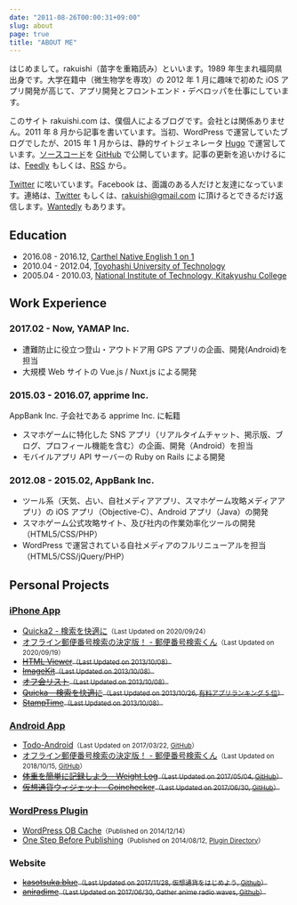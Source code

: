 ```yaml
---
date: "2011-08-26T00:00:31+09:00"
slug: about
page: true
title: "ABOUT ME"
---
```


はじめまして。rakuishi（苗字を重箱読み）といいます。1989 年生まれ福岡県出身です。大学在籍中（微生物学を専攻）の 2012 年 1 月に趣味で初めた iOS アプリ開発が高じて、アプリ開発とフロントエンド・デベロッパを仕事にしています。

このサイト rakuishi.com は、僕個人によるブログです。会社とは関係ありません。2011 年 8 月から記事を書いています。当初、WordPress で運営していたブログでしたが、2015 年 1 月からは、静的サイトジェネレータ [Hugo](http://gohugo.io/) で運営しています。[ソースコード](https://github.com/rakuishi/rakuishi.com)を [GitHub](https://github.com/rakuishi) で公開しています。記事の更新を追いかけるには、[Feedly](http://cloud.feedly.com/#subscription%2Ffeed%2Fhttp%3A%2F%2Frakuishi.com%2Ffeed%2F) もしくは、[RSS](/feed/index.xml) から。

[Twitter](https://twitter.com/rakuishi07) に呟いています。Facebook は、面識のある人だけと友達になっています。連絡は、[Twitter](https://twitter.com/rakuishi07) もしくは、[rakuishi@gmail.com](mailto:rakuishi@gmail.com) に頂けるとできるだけ返信します。[Wantedly](https://www.wantedly.com/users/456907) もあります。

## Education

- 2016.08 - 2016.12, [Carthel Native English 1 on 1](http://www.cne1jp.com/)
- 2010.04 - 2012.04, [Toyohashi University of Technology](http://www.tut.ac.jp/)
- 2005.04 - 2010.03, [National Institute of Technology, Kitakyushu College](https://www.kct.ac.jp/)

## Work Experience

### 2017.02 - Now, YAMAP Inc.

- 遭難防止に役立つ登山・アウトドア用 GPS アプリの企画、開発(Android)を担当
- 大規模 Web サイトの Vue.js / Nuxt.js による開発

### 2015.03 - 2016.07, apprime Inc.

AppBank Inc. 子会社である apprime Inc. に転籍

- スマホゲームに特化した SNS アプリ（リアルタイムチャット、掲示版、ブログ、プロフィール機能を含む）の企画、開発（Android）を担当
- モバイルアプリ API サーバーの Ruby on Rails による開発

### 2012.08 - 2015.02, AppBank Inc.

- ツール系（天気、占い、自社メディアアプリ、スマホゲーム攻略メディアアプリ）の iOS アプリ（Objective-C）、Android アプリ（Java）の開発
- スマホゲーム公式攻略サイト、及び社内の作業効率化ツールの開発（HTML5/CSS/PHP）
- WordPress で運営されている自社メディアのフルリニューアルを担当（HTML5/CSS/jQuery/PHP）

## Personal Projects

### [iPhone App](https://itunes.apple.com/jp/developer/koichiro-ochiishi/id452568751)

- [Quicka2 - 検索を快適に](https://itunes.apple.com/jp/app/id725195676?mt=8&uo=4&at=11l3RT)<small>（Last Updated on 2020/09/24）</small>
- [オフライン郵便番号検索の決定版！ - 郵便番号検索くん](https://itunes.apple.com/jp/app/id578073498?mt=8&uo=4&at=11l3RT)<small>（Last Updated on 2020/09/19）</small>
- ~~[HTML Viewer](https://itunes.apple.com/jp/app/id656968855?mt=8&uo=4&at=11l3RT)<small>（Last Updated on 2013/10/08）</small>~~
- ~~[ImageKit](https://itunes.apple.com/jp/app/id588135117?mt=8&uo=4&at=11l3RT)<small>（Last Updated on 2013/10/08）</small>~~
- ~~[オフ会リスト](https://itunes.apple.com/jp/app/id533017985?mt=8&uo=4&at=11l3RT)<small>（Last Updated on 2013/10/08）</small>~~
- ~~[Quicka - 検索を快適に](https://itunes.apple.com/jp/app/id511606108?mt=8&uo=4&at=11l3RT)<small>（Last Updated on 2013/10/26, [有料アプリランキング 5 位](/images/2014/08/quicka_paid_app_ranking.png)）</small>~~
- ~~[StampTime](https://itunes.apple.com/jp/app/id452580423?mt=8&uo=4&at=11l3RT)<small>（Last Updated on 2013/10/08）</small>~~

### [Android App](https://play.google.com/store/apps/dev?id=5894821878234337547)

- [Todo-Android](https://play.google.com/store/apps/details?id=com.rakuishi.todo)<small>（Last Updated on 2017/03/22, [GitHub](https://github.com/rakuishi/Todo-Android)）</small>
- [オフライン郵便番号検索の決定版！ - 郵便番号検索くん](https://play.google.com/store/apps/details?id=com.rakuishi.postalcode2)<small>（Last Updated on 2018/10/15, [GitHub](https://github.com/rakuishi/postalcode-android)）</small>
- ~~[体重を簡単に記録しよう - Weight Log](https://play.google.com/store/apps/details?id=com.rakuishi.weight)<small>（Last Updated on 2017/05/04, [GitHub](https://github.com/rakuishi/weight-android/)）</small>~~
- ~~[仮想通貨ウィジェット - Coinchecker](https://play.google.com/store/apps/details?id=com.rakuishi.coinchecker)<small>（Last Updated on 2017/06/30, [GitHub](https://github.com/rakuishi/coinchecker-android-widget)）</small>~~

### [WordPress Plugin](https://profiles.wordpress.org/rakuishi/)

- [WordPress OB Cache](/archives/6858/)<small>（Published on 2014/12/14）</small>
- [One Step Before Publishing](/archives/6736)<small>（Published on 2014/08/12, [Plugin Directory](https://wordpress.org/plugins/one-step-before-publishing/)）</small>

### Website

- ~~[kasotsuka.blue](http://kasoutsuka.blue/)<small>（Last Updated on 2017/11/28, 仮想通貨をはじめよう, [Github](https://github.com/rakuishi/kasoutsuka.blue)）</small>~~
- ~~[aniradime](http://radio.rakuishi.com/)<small>（Last Updated on 2017/06/30, Gather anime radio waves, [Github](https://github.com/rakuishi/aniradime)）</small>~~

